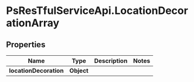 # PsResTfulServiceApi.LocationDecorationArray

## Properties
Name | Type | Description | Notes
------------ | ------------- | ------------- | -------------
**locationDecoration** | **Object** |  | 
